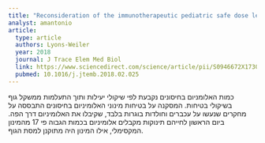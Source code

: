 ```yaml
---
title: "Reconsideration of the immunotherapeutic pediatric safe dose levels of aluminum"
analyst: amantonio
article:
  type: article
  authors: Lyons-Weiler
  year: 2018
  journal: J Trace Elem Med Biol
  link: https://www.sciencedirect.com/science/article/pii/S0946672X17300950
  pubmed: 10.1016/j.jtemb.2018.02.025
---
```


כמות האלומניום בחיסונים נקבעת לפי שיקולי יעילות ותוך התעלמות ממשקל גוף בשיקולי בטיחות.
המסקנה על בטיחות מינוני האלומיניום בחיסונים התבססה על מחקרים שנעשו על עכברים וחולדות בוגרות בלבד, שקיבלו את האלומיניום דרך הפה.
ביום הראשון לחייהם תינוקות מקבלים אלומיניום בכמות הגבוה פי 17 מהמינון המקסימלי, אילו המינון היה מתוקנן למסת הגוף.
